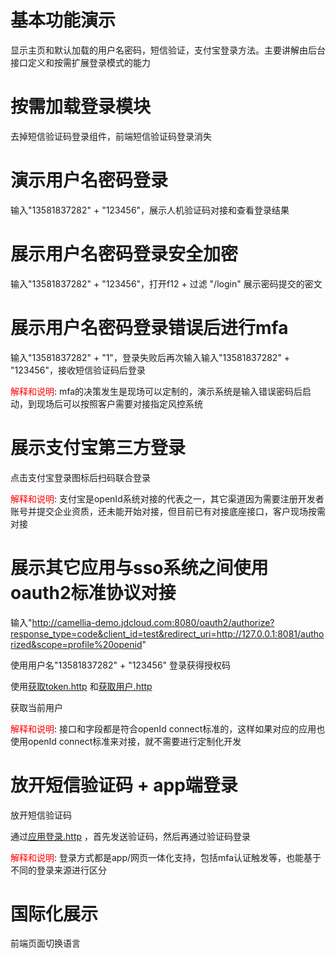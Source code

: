 # 基本功能演示

显示主页和默认加载的用户名密码，短信验证，支付宝登录方法。主要讲解由后台接口定义和按需扩展登录模式的能力

# 按需加载登录模块

去掉短信验证码登录组件，前端短信验证码登录消失

# 演示用户名密码登录

输入"13581837282" + "123456"，展示人机验证码对接和查看登录结果

# 展示用户名密码登录安全加密

输入"13581837282" + "123456"，打开f12 + 过滤 "/login" 展示密码提交的密文

# 展示用户名密码登录错误后进行mfa

输入"13581837282" + "1"，登录失败后再次输入输入"13581837282" + "123456"，接收短信验证码后登录

<font color=red>解释和说明</font>: mfa的决策发生是现场可以定制的，演示系统是输入错误密码后启动，到现场后可以按照客户需要对接指定风控系统

# 展示支付宝第三方登录

点击支付宝登录图标后扫码联合登录

<font color=red>解释和说明</font>: 支付宝是openId系统对接的代表之一，其它渠道因为需要注册开发者账号并提交企业资质，还未能开始对接，但目前已有对接底座接口，客户现场按需对接

# 展示其它应用与sso系统之间使用oauth2标准协议对接

输入"http://camellia-demo.jdcloud.com:8080/oauth2/authorize?response_type=code&client_id=test&redirect_uri=http://127.0.0.1:8081/authorized&scope=profile%20openid"

使用用户名"13581837282" + "123456" 登录获得授权码

使用[获取token.http](..%2F..%2Fdemo%2Fbackend%2Fauthorization-server-demo%2Fscripts%2F%E8%8E%B7%E5%8F%96token.http)
和[获取用户.http](..%2F..%2Fdemo%2Fbackend%2Fauthorization-server-demo%2Fscripts%2F%E8%8E%B7%E5%8F%96%E7%94%A8%E6%88%B7.http)

获取当前用户

<font color=red>解释和说明</font>: 接口和字段都是符合openId connect标准的，这样如果对应的应用也使用openId
connect标准来对接，就不需要进行定制化开发

# 放开短信验证码 + app端登录

放开短信验证码

通过[应用登录.http](..%2F..%2Fdemo%2Fbackend%2Fauthorization-server-demo%2Fscripts%2F%E5%BA%94%E7%94%A8%E7%99%BB%E5%BD%95.http)
，首先发送验证码，然后再通过验证码登录

<font color=red>解释和说明</font>: 登录方式都是app/网页一体化支持，包括mfa认证触发等，也能基于不同的登录来源进行区分

# 国际化展示

前端页面切换语言